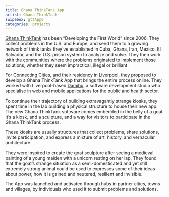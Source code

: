 ```yaml
---
title: Ghana ThinkTank App
artist: Ghana ThinkTank
swipebox: gttApp0
categories: projects
---
```

[Ghana ThinkTank](http://ghanathinktank.org/) has been “Developing the First World” since 2006. They collect problems in the U.S. and Europe, and send them to a growing network of think tanks they&#8217;ve established in Cuba, Ghana, Iran, Mexico, El Salvador, and the U.S. prison system to analyze and solve. They then work with the communities where the problems originated to implement those solutions, whether they seem impractical, illegal or brilliant.

For Connecting Cities, and their residency in Liverpool, they proposed to develop a Ghana ThinkTank App that brings the entire process online. They worked with Liverpool-based [Damibu](http://www.damibu.com/), a software development studio who specialise in web and mobile applications for the public and health sector.

To continue their trajectory of building extravagantly strange kiosks, they spent time in the lab building a physical structure to house their new app. The new Ghana ThinkTank software comes embedded in the belly of a goat. It’s a kiosk, and a sculpture, and a way for visitors to participate in the Ghana ThinkTank process.

These kiosks are usually structures that collect problems, share solutions, invite participation, and express a mixture of art, history, and vernacular architecture.

They were inspired to create the goat sculpture after seeing a medieval painting of a young maiden with a unicorn resting on her lap. They found that the goat&#8217;s strange situation as a semi-domesticated and yet still extremely strong animal could be used to expresses some of their ideas about power, how it is gained and neutered, resilient and invisible.

The App was launched and activated through hubs in partner cities, towns and villages, by individuals who used it to submit problems and solutions.
